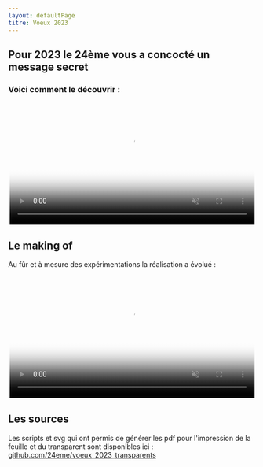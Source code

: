 ```yaml
---
layout: defaultPage
titre: Voeux 2023
---
```


## Pour 2023 le 24ème vous a concocté un message secret

###  Voici comment le découvrir :

<center>
<video style="width: 99%;" playsinline muted controls poster="g" poster="https://jeancloude.24eme.fr/index.php/s/zMbFDW5X7YiibGE/download/voeux2023.jpg">
	<source src="https://jeancloude.24eme.fr/index.php/s/y6oqZTGrLYmktSL/download/voeux2023.mp4" />
</video>
</center>

## Le making of

Au fûr et à mesure des expérimentations la réalisation a évolué :

<center>
<video style="width: 99%;" playsinline muted controls poster="https://raw.githubusercontent.com/24eme/voeux_2023_transparents/master/makingof/images/IMG_20230118_170502.jpg">
	<source src="https://jeancloude.24eme.fr/index.php/s/7Ne5kYdPBFHBqXi/download/makingof.mp4" />
</video>
</center>
	
## Les sources

Les scripts et svg qui ont permis de générer les pdf pour l'impression de la feuille et du transparent sont disponibles ici : [github.com/24eme/voeux_2023_transparents](https://github.com/24eme/voeux_2023_transparents)
